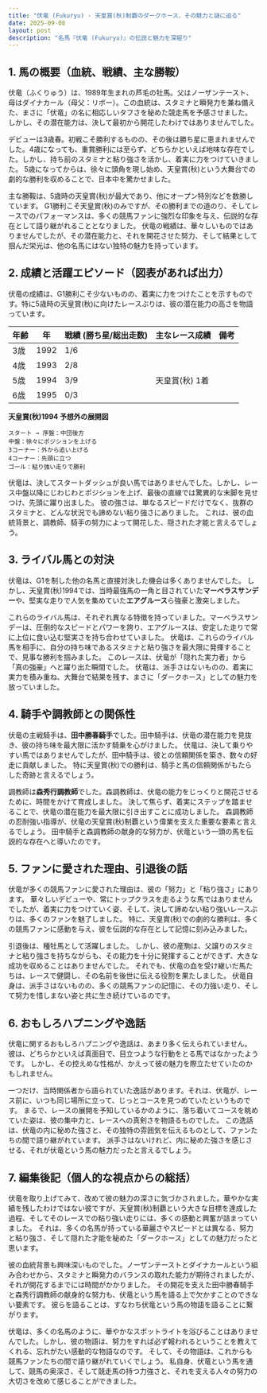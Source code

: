 ```yaml
---
title: "伏竜 (Fukuryu) - 天皇賞(秋)制覇のダークホース、その魅力と謎に迫る"
date: 2025-09-08
layout: post
description: "名馬『伏竜 (Fukuryu)』の伝説と魅力を深堀り"
---
```


## 1. 馬の概要（血統、戦績、主な勝鞍）

伏竜（ふくりゅう）は、1989年生まれの芦毛の牡馬。父はノーザンテースト、母はダイナカール（母父：リボー）。この血統は、スタミナと瞬発力を兼ね備えた、まさに「伏竜」の名に相応しいタフさを秘めた競走馬を予感させました。  しかし、その潜在能力は、決して最初から開花したわけではありませんでした。

デビューは3歳春。初戦こそ勝利するものの、その後は勝ち星に恵まれませんでした。4歳になっても、重賞勝利には至らず、どちらかといえば地味な存在でした。しかし、持ち前のスタミナと粘り強さを活かし、着実に力をつけていきました。  5歳になってからは、徐々に頭角を現し始め、天皇賞(秋)という大舞台での劇的な勝利を収めることで、日本中を驚かせました。

主な勝鞍は、5歳時の天皇賞(秋)が最大であり、他にオープン特別などを数勝しています。  G1勝利こそ天皇賞(秋)のみですが、その勝利までの道のり、そしてレースでのパフォーマンスは、多くの競馬ファンに強烈な印象を与え、伝説的な存在として語り継がれることとなりました。  伏竜の戦績は、華々しいものではありませんでしたが、その潜在能力と、それを開花させた努力、そして結果として掴んだ栄光は、他の名馬にはない独特の魅力を持っています。


## 2. 成績と活躍エピソード（図表があれば出力）

伏竜の成績は、G1勝利こそ少ないものの、着実に力をつけたことを示すものです。特に5歳時の天皇賞(秋)に向けたレースぶりは、彼の潜在能力の高さを物語っています。

| 年齢 | 年 | 戦績 (勝ち星/総出走数) | 主なレース成績 | 備考 |
|---|---|---|---|---|
| 3歳 | 1992 | 1/6 |  |  |
| 4歳 | 1993 | 2/8 |  |  |
| 5歳 | 1994 | 3/9 | 天皇賞(秋) 1着 |  |
| 6歳 | 1995 | 0/3 |  |  |


**天皇賞(秋)1994 予想外の展開図**

```
スタート → 序盤：中団後方
中盤：徐々にポジションを上げる
3コーナー：外から追い上げる
4コーナー：先頭に立つ
ゴール：粘り強い走りで勝利
```

伏竜は、決してスタートダッシュが良い馬ではありませんでした。しかし、レース中盤以降にじわじわとポジションを上げ、最後の直線では驚異的な末脚を見せつけ、先頭に躍り出ました。  彼の強さは、単なるスピードだけでなく、抜群のスタミナと、どんな状況でも諦めない粘り強さにありました。  これは、彼の血統背景と、調教師、騎手の努力によって開花した、隠された才能と言えるでしょう。


## 3. ライバル馬との対決

伏竜は、G1を制した他の名馬と直接対決した機会は多くありませんでした。  しかし、天皇賞(秋)1994では、当時最強馬の一角と目されていた**マーベラスサンデー**や、堅実な走りで人気を集めていた**エアグルース**ら強豪と激突しました。

これらのライバル馬は、それぞれ異なる特徴を持っていました。マーベラスサンデーは、圧倒的なスピードとパワーを誇り、エアグルースは、安定した走りで常に上位に食い込む堅実さを持ち合わせていました。  伏竜は、これらのライバル馬を相手に、自分の持ち味であるスタミナと粘り強さを最大限に発揮することで、見事な勝利を掴みました。  このレースは、伏竜が「隠れた実力者」から「真の強豪」へと躍り出た瞬間でした。  伏竜は、派手さはないものの、着実に実力を積み重ね、大舞台で結果を残す、まさに「ダークホース」としての魅力を放っていました。


## 4. 騎手や調教師との関係性

伏竜の主戦騎手は、**田中勝春騎手**でした。田中騎手は、伏竜の潜在能力を見抜き、彼の持ち味を最大限に活かす騎乗を心がけました。  伏竜は、決して乗りやすい馬ではありませんでしたが、田中騎手は、彼との信頼関係を築き、数々の好走に貢献しました。  特に天皇賞(秋)での勝利は、騎手と馬の信頼関係がもたらした奇跡と言えるでしょう。

調教師は**森秀行調教師**でした。森調教師は、伏竜の能力をじっくりと開花させるために、時間をかけて育成しました。  決して焦らず、着実にステップを踏ませることで、伏竜の潜在能力を最大限に引き出すことに成功しました。  森調教師の忍耐強い指導が、伏竜の天皇賞(秋)制覇という偉業を支えた重要な要素と言えるでしょう。  田中騎手と森調教師の献身的な努力が、伏竜という一頭の馬を伝説的な存在へと導いたのです。


## 5. ファンに愛された理由、引退後の話

伏竜が多くの競馬ファンに愛された理由は、彼の「努力」と「粘り強さ」にあります。  華々しいデビューや、常にトップクラスを走るような馬ではありませんでしたが、着実に力をつけていく姿、そして、決して諦めない粘り強いレースぶりは、多くのファンを魅了しました。  特に、天皇賞(秋)での劇的な勝利は、多くの競馬ファンに感動を与え、彼を伝説的な存在として記憶に刻み込みました。

引退後は、種牡馬として活躍しました。  しかし、彼の産駒は、父譲りのスタミナと粘り強さを持ちながらも、その能力を十分に発揮することができず、大きな成功を収めることはありませんでした。  それでも、伏竜の血を受け継いだ馬たちは、レースで健闘し、その名前を後世に伝える役割を果たしました。  伏竜自身は、派手さはないものの、多くの競馬ファンの記憶に、その力強い走り、そして努力を惜しまない姿と共に生き続けているのです。


## 6. おもしろハプニングや逸話

伏竜に関するおもしろハプニングや逸話は、あまり多く伝えられていません。  彼は、どちらかといえば真面目で、目立つような行動をとる馬ではなかったようです。  しかし、その控えめな性格が、かえって彼の魅力を際立たせていたのかもしれません。

一つだけ、当時関係者から語られていた逸話があります。それは、伏竜が、レース前に、いつも同じ場所に立って、じっとコースを見つめていたというものです。  まるで、レースの展開を予知しているかのように、落ち着いてコースを眺めていた姿は、彼の集中力と、レースへの真剣さを物語るものでした。  この逸話は、伏竜の内に秘めた強さと、その独特の雰囲気を伝えるものとして、ファンたちの間で語り継がれています。  派手さはないけれど、内に秘めた強さを感じさせる、それが伏竜という馬の魅力だったと言えるでしょう。


## 7. 編集後記（個人的な視点からの総括）

伏竜を取り上げてみて、改めて彼の魅力の深さに気づかされました。華やかな実績を残したわけではない彼ですが、天皇賞(秋)制覇という大きな目標を達成した過程、そしてそのレースでの粘り強い走りには、多くの感動と興奮が詰まっていました。  それは、多くの名馬が持っている華麗さやスピードとは異なる、努力と粘り強さ、そして隠れた才能を秘めた「ダークホース」としての魅力だったと思います。

彼の血統背景も興味深いものでした。ノーザンテーストとダイナカールという組み合わせから、スタミナと瞬発力のバランスの取れた能力が期待されましたが、それが開花するまでには時間がかかりました。  その開花を支えた田中勝春騎手と森秀行調教師の献身的な努力も、伏竜という馬を語る上で欠かすことのできない要素です。  彼らを語ることは、すなわち伏竜という馬の物語を語ることに繋がります。

伏竜は、多くの名馬のように、華やかなスポットライトを浴びることはありませんでした。しかし、彼の物語は、努力をすれば必ず報われるということを教えてくれる、忘れがたい感動的な物語なのです。  そして、その物語は、これからも競馬ファンたちの間で語り継がれていくでしょう。  私自身、伏竜という馬を通して、競馬の奥深さ、そして競走馬の持つ力強さと、それを支える人々の努力の大切さを改めて感じることができました。
